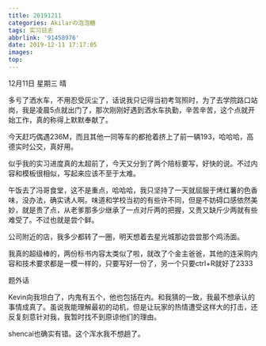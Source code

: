 ```yaml
---
title: 20191211
categories: Akilarの泡泡糖
tags: 实习日志
abbrlink: '91458976'
date: 2019-12-11 17:17:05
images:
top:
---
```

12月11日 星期三 晴

多亏了洒水车，不用忍受灰尘了，话说我只记得当初考驾照时，为了去学院路口站岗，我是凌晨5点就出门了，那次刚刚好遇到洒水车执勤，辛苦辛苦，这个点就开始工作，真的称得上默默奉献了。

今天赶巧偶遇236M，而且其他一同等车的都抢着挤上了前一辆193，哈哈哈，高德实时公交，真好用。

似乎我的实习进度真的太超前了，今天又分到了两个陪标要写，好快的说。不过内容和模板很相似，写起来应该不至于太难。

午饭去了冯哥食堂，这不是重点，哈哈哈，我只坚持了一天就屈服于烤红薯的色香味，没办法，确实诱人啊。味道和学校当初的有些许不同，但是不妨碍口感依然美妙，就是贵了点，从老爹那多少继承了一点对斤两的把握，又贵又缺斤少两就有些难受了。不过也就是尝个鲜。

公司附近的店，我多少都转了一圈，明天想着去星光城那边尝尝那个鸡汤面。

我真的超级棒的，两份标书内容太类似了啦，就改了个金主爸爸，其他的连采购内容和技术要求都是一模一样的，只要写好一份了，另一个只要ctrl+R就好了2333

题外话

Kevin向我坦白了，内鬼有五个，他也包括在内。和我猜的一致，我最不想承认的事情成真了。虽说我能理解最初的动机，但是让玩家的热情遭受这样大的打击，还反复刻意针对我，我暂时找不到原谅他们的理由。

shencai也确实有错。这个浑水我不想趟了。




